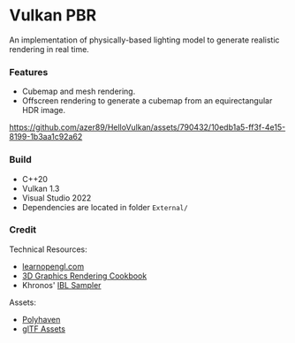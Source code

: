 # Vulkan PBR

An implementation of physically-based lighting model to generate realistic rendering in real time.

### Features
* Cubemap and mesh rendering.
* Offscreen rendering to generate a cubemap from an equirectangular HDR image.


https://github.com/azer89/HelloVulkan/assets/790432/10edb1a5-ff3f-4e15-8199-1b3aa1c92a62



### Build
* C++20
* Vulkan 1.3
* Visual Studio 2022
* Dependencies are located in folder `External/` 

### Credit
Technical Resources:
* [learnopengl.com](https://learnopengl.com/)
* [3D Graphics Rendering Cookbook](https://github.com/PacktPublishing/3D-Graphics-Rendering-Cookbook)
* Khronos' [IBL Sampler](https://github.com/KhronosGroup/glTF-IBL-Sampler)

Assets:
* [Polyhaven](https://polyhaven.com/)
* [glTF Assets](https://github.com/KhronosGroup/glTF-Sample-Assets)
